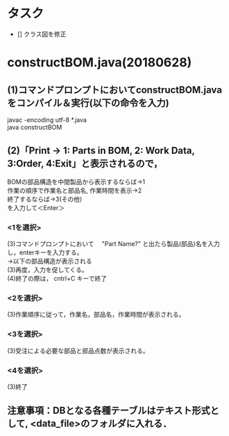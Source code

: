 # タスク
- [] クラス図を修正
# constructBOM.java(20180628) 
## (1)コマンドプロンプトにおいてconstructBOM.javaをコンパイル＆実行(以下の命令を入力)
javac -encoding utf-8 *.java<Enter>  
java constructBOM<Enter>
## (2)「Print -> 1: Parts in BOM, 2: Work Data, 3:Order, 4:Exit」と表示されるので，  
BOMの部品構造を中間製品から表示するならば→1  
作業の順序で作業名と部品名, 作業時間を表示→2  
終了するならば→3(その他)  
を入力して＜Enter＞
### <1を選択>  
(3)コマンドプロンプトにおいて　 "Part Name?" と出たら製品(部品)名を入力し，enterキーを入力する。  
→以下の部品構造が表示される  
(3)再度，入力を促してくる。  
(4)終了の際は， cntrl+C キーで終了
### <2を選択>  
(3)作業順序に従って，作業名，部品名，作業時間が表示される。
### <3を選択>  
(3)受注による必要な部品と部品点数が表示される。
### <4を選択>  
(3)終了
## 注意事項：DBとなる各種テーブルはテキスト形式として, <data_file>のフォルダに入れる．
